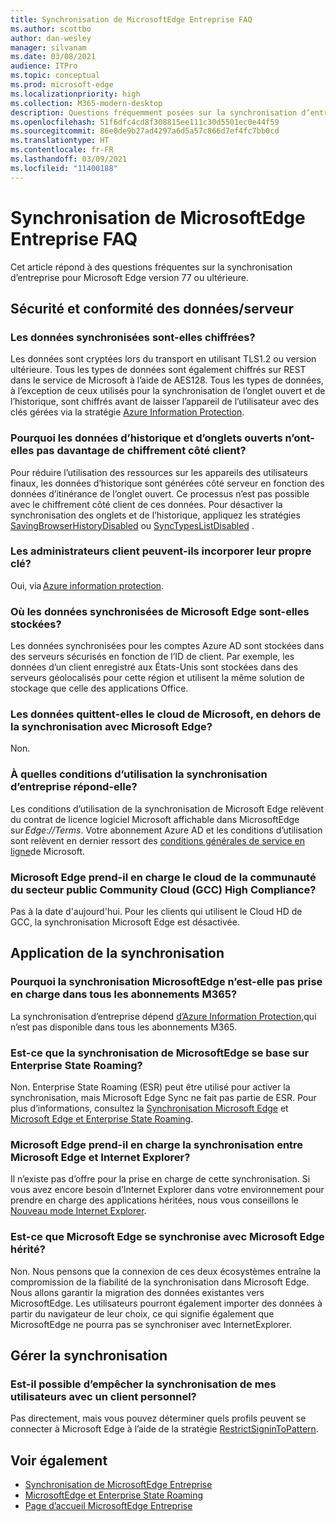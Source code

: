 ```yaml
---
title: Synchronisation de MicrosoftEdge Entreprise FAQ
ms.author: scottbo
author: dan-wesley
manager: silvanam
ms.date: 03/08/2021
audience: ITPro
ms.topic: conceptual
ms.prod: microsoft-edge
ms.localizationpriority: high
ms.collection: M365-modern-desktop
description: Questions fréquemment posées sur la synchronisation d’entreprise Microsoft Edge.
ms.openlocfilehash: 51f6dfc4cd8f308815ee111c30d5501ec0e44f59
ms.sourcegitcommit: 86e0de9b27ad4297a6d5a57c866d7ef4fc7bb0cd
ms.translationtype: HT
ms.contentlocale: fr-FR
ms.lasthandoff: 03/09/2021
ms.locfileid: "11400188"
---
```

# <a name="microsoft-edge-enterprise-sync-faq"></a>Synchronisation de MicrosoftEdge Entreprise FAQ

Cet article répond à des questions fréquentes sur la synchronisation d’entreprise pour Microsoft Edge version 77 ou ultérieure.

## <a name="security-and-serverdata-compliance"></a>Sécurité et conformité des données/serveur

### <a name="is-the-synced-data-encrypted"></a>Les données synchronisées sont-elles chiffrées?

Les données sont cryptées lors du transport en utilisant TLS1.2 ou version ultérieure. Tous les types de données sont également chiffrés sur REST dans le service de Microsoft à l’aide de AES128. Tous les types de données, à l’exception de ceux utilisés pour la synchronisation de l’onglet ouvert et de l’historique, sont chiffrés avant de laisser l’appareil de l’utilisateur avec des clés gérées via la stratégie [Azure Information Protection](https://docs.microsoft.com/deployedge/microsoft-edge-policies#restrictsignintopattern).

### <a name="why-dont-open-tab-and-history-data-have-more-client-side-encryption"></a>Pourquoi les données d’historique et d’onglets ouverts n’ont-elles pas davantage de chiffrement côté client?

Pour réduire l’utilisation des ressources sur les appareils des utilisateurs finaux, les données d’historique sont générées côté serveur en fonction des données d’itinérance de l’onglet ouvert. Ce processus n’est pas possible avec le chiffrement côté client de ces données. Pour désactiver la synchronisation des onglets et de l’historique, appliquez les stratégies [SavingBrowserHistoryDisabled](https://docs.microsoft.com/deployedge/microsoft-edge-policies#savingbrowserhistorydisabled) ou [SyncTypesListDisabled](https://docs.microsoft.com/DeployEdge/microsoft-edge-policies#synctypeslistdisabled) .

### <a name="can-tenant-admins-bring-their-own-key"></a>Les administrateurs client peuvent-ils incorporer leur propre clé?

Oui, via [Azure information protection](https://azure.microsoft.com/services/information-protection/).

### <a name="where-is-microsoft-edge-sync-data-stored"></a>Où les données synchronisées de Microsoft Edge sont-elles stockées?

Les données synchronisées pour les comptes Azure AD sont stockées dans des serveurs sécurisés en fonction de l’ID de client. Par exemple, les données d’un client enregistré aux États-Unis sont stockées dans des serveurs géolocalisés pour cette région et utilisent la même solution de stockage que celle des applications Office.

### <a name="does-the-data-ever-leave-microsofts-cloud-aside-from-syncing-to-microsoft-edge"></a>Les données quittent-elles le cloud de Microsoft, en dehors de la synchronisation avec Microsoft Edge?

Non.

### <a name="what-terms-of-service-does-enterprise-sync-fall-under"></a>À quelles conditions d’utilisation la synchronisation d’entreprise répond-elle?

Les conditions d’utilisation de la synchronisation de Microsoft Edge relèvent du contrat de licence logiciel Microsoft affichable dans MicrosoftEdge sur *Edge://Terms*. Votre abonnement Azure AD et les conditions d’utilisation sont relèvent en dernier ressort des [conditions générales de service en ligne](https://www.microsoft.com/licensing/product-licensing/products)de Microsoft.

### <a name="does-microsoft-edge-support-government-community-cloud-gcc-high-compliance"></a>Microsoft Edge prend-il en charge le cloud de la communauté du secteur public Community Cloud (GCC) High Compliance?

Pas à la date d'aujourd'hui. Pour les clients qui utilisent le Cloud HD de GCC, la synchronisation Microsoft Edge est désactivée.

## <a name="applying-sync"></a>Application de la synchronisation

### <a name="why-isnt-microsoft-edge-sync-supported-in-all-m365-subscriptions"></a>Pourquoi la synchronisation MicrosoftEdge n’est-elle pas prise en charge dans tous les abonnements M365?

La synchronisation d’entreprise dépend [d’Azure Information Protection,](https://azure.microsoft.com/services/information-protection/)qui n’est pas disponible dans tous les abonnements M365.

### <a name="is-microsoft-edge-sync-based-on-enterprise-state-roaming"></a>Est-ce que la synchronisation de MicrosoftEdge se base sur Enterprise State Roaming?

Non. Enterprise State Roaming (ESR) peut être utilisé pour activer la synchronisation, mais Microsoft Edge Sync ne fait pas partie de ESR. Pour plus d’informations, consultez la [Synchronisation Microsoft Edge](https://review.docs.microsoft.com/DeployEdge/microsoft-edge-enterprise-sync) et [Microsoft Edge et Enterprise State Roaming](https://review.docs.microsoft.com/DeployEdge/microsoft-edge-enterprise-state-roaming).

### <a name="will-microsoft-edge-ever-support-syncing-between-microsoft-edge-and-ie"></a>Microsoft Edge prend-il en charge la synchronisation entre Microsoft Edge et Internet Explorer?

Il n’existe pas d’offre pour la prise en charge de cette synchronisation. Si vous avez encore besoin d’Internet Explorer dans votre environnement pour prendre en charge des applications héritées, nous vous conseillons le [Nouveau mode Internet Explorer](https://docs.microsoft.com/deployedge/edge-ie-mode).

### <a name="will-microsoft-edge-sync-with-microsoft-edge-legacy"></a>Est-ce que Microsoft Edge se synchronise avec Microsoft Edge hérité?

Non. Nous pensons que la connexion de ces deux écosystèmes entraîne la compromission de la fiabilité de la synchronisation dans Microsoft Edge. Nous allons garantir la migration des données existantes vers MicrosoftEdge. Les utilisateurs pourront également importer des données à partir du navigateur de leur choix, ce qui signifie également que MicrosoftEdge ne pourra pas se synchroniser avec InternetExplorer.

## <a name="managing-sync"></a>Gérer la synchronisation

### <a name="is-it-possible-to-stop-my-users-from-syncing-with-a-personal-tenant"></a>Est-il possible d’empêcher la synchronisation de mes utilisateurs avec un client personnel?

Pas directement, mais vous pouvez déterminer quels profils peuvent se connecter à Microsoft Edge à l’aide de la stratégie [RestrictSigninToPattern](https://docs.microsoft.com/deployedge/microsoft-edge-policies#restrictsignintopattern).

## <a name="see-also"></a>Voir également

- [Synchronisation de MicrosoftEdge Entreprise](microsoft-edge-enterprise-sync.md)
- [MicrosoftEdge et Enterprise State Roaming](microsoft-edge-enterprise-state-roaming.md)
- [Page d’accueil MicrosoftEdge Entreprise](https://aka.ms/EdgeEnterprise)
